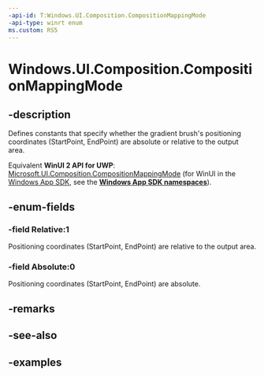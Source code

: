 ```yaml
---
-api-id: T:Windows.UI.Composition.CompositionMappingMode
-api-type: winrt enum
ms.custom: RS5
---
```


<!-- Enumeration syntax.
public enum CompositionMappingMode : int 
-->

# Windows.UI.Composition.CompositionMappingMode

## -description

Defines constants that specify whether the gradient brush's positioning coordinates (StartPoint, EndPoint) are absolute or relative to the output area.

Equivalent **WinUI 2 API for UWP**: [Microsoft.UI.Composition.CompositionMappingMode](/windows/winui/api/microsoft.ui.composition.compositionmappingmode) (for WinUI in the [Windows App SDK](/windows/apps/windows-app-sdk/), see the **[Windows App SDK namespaces](/windows/windows-app-sdk/api/winrt/)**).

## -enum-fields
### -field Relative:1

Positioning coordinates (StartPoint, EndPoint) are relative to the output area.

### -field Absolute:0

Positioning coordinates (StartPoint, EndPoint) are absolute.

## -remarks

## -see-also

## -examples

